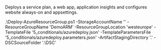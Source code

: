 Deploys a service plan, a web app, application insights and configures website always-on and appsettings.

.\Deploy-AzureResourceGroup.ps1 -StorageAccountName '' -ResourceGroupName 'DemoARM' -ResourceGroupLocation 'westeurope' -TemplateFile '5_conditionals/azuredeploy.json' -TemplateParametersFile '5_conditionals/azuredeploy.parameters.json' -ArtifactStagingDirectory '.' -DSCSourceFolder '.\DSC'